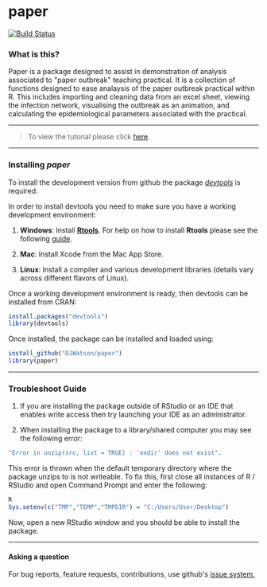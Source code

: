 # paper

[![Build Status](https://travis-ci.org/OJWatson/paper.png?branch=master)](https://travis-ci.org/OJWatson/paper)

### What is this?

Paper is a package designed to assist in demonstration of analysis associated to "paper outbreak" teaching practical. It is a collection of functions designed to ease analaysis of the paper outbreak practical within R. This includes importing and cleaning data from an excel sheet, viewing the infection network, visualising the outbreak as an animation, and calculating the epidemiological parameters associated with the practical.

***
> To view the tutorial please click [here](https://cdn.rawgit.com/OJWatson/paper/87ab81258a33aed42580f8a8a3cec322589074a0/tutorials/paper-package-tutorial.html).

***
### Installing *paper*

To install the development version from github the package [*devtools*](https://github.com/hadley/devtools) is required.

In order to install devtools you need to make sure you have a working development environment:

1. **Windows**: Install **[Rtools](https://cran.r-project.org/bin/windows/Rtools/)**. For help on how to install **Rtools** please see the following [guide](https://github.com/stan-dev/rstan/wiki/Install-Rtools-for-Windows).

2. **Mac**: Install Xcode from the Mac App Store.

3. **Linux**: Install a compiler and various development libraries (details vary across different flavors of Linux).

Once a working development environment is ready, then devtools can be installed from CRAN:

```r
install.packages("devtools")
library(devtools)
```
Once installed, the package can be installed and loaded using:

```r
install_github("OJWatson/paper")
library(paper)
```

***
### Troubleshoot Guide

1. If you are installing the package outside of RStudio or an IDE that enables write access then try launching your IDE as an administrator. 

2. When installing the package to a library/shared computer you may see the following error:
```r
"Error in unzip(src, list = TRUE) : 'exdir' does not exist".
```
This error is thrown when the default temporary directory where the package unzips to is not writeable. To fix this, first close all instances of R / RStudio and open Command Prompt and enter the following:
```r
R
Sys.setenv(c("TMP","TEMP","TMPDIR") = "C:/Users/User/Desktop")
```
Now, open a new RStudio window and you should be able to install the package. 

***

#### Asking a question

For bug reports, feature requests, contributions, use github's [issue system.](https://github.com/OJWatson/paper/issues)
